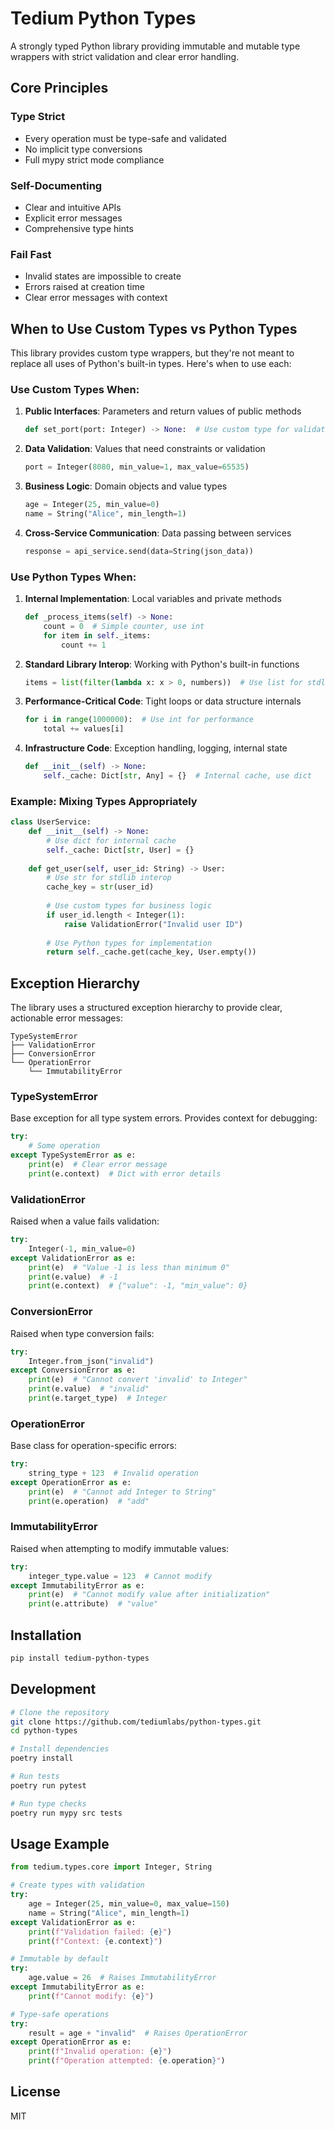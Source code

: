 # Tedium Python Types

A strongly typed Python library providing immutable and mutable type wrappers with strict validation and clear error handling.

## Core Principles

### Type Strict
- Every operation must be type-safe and validated
- No implicit type conversions
- Full mypy strict mode compliance

### Self-Documenting
- Clear and intuitive APIs
- Explicit error messages
- Comprehensive type hints

### Fail Fast
- Invalid states are impossible to create
- Errors raised at creation time
- Clear error messages with context

## When to Use Custom Types vs Python Types

This library provides custom type wrappers, but they're not meant to replace all uses of Python's built-in types. Here's when to use each:

### Use Custom Types When:
1. **Public Interfaces**: Parameters and return values of public methods
   ```python
   def set_port(port: Integer) -> None:  # Use custom type for validation
   ```

2. **Data Validation**: Values that need constraints or validation
   ```python
   port = Integer(8080, min_value=1, max_value=65535)
   ```

3. **Business Logic**: Domain objects and value types
   ```python
   age = Integer(25, min_value=0)
   name = String("Alice", min_length=1)
   ```

4. **Cross-Service Communication**: Data passing between services
   ```python
   response = api_service.send(data=String(json_data))
   ```

### Use Python Types When:
1. **Internal Implementation**: Local variables and private methods
   ```python
   def _process_items(self) -> None:
       count = 0  # Simple counter, use int
       for item in self._items:
           count += 1
   ```

2. **Standard Library Interop**: Working with Python's built-in functions
   ```python
   items = list(filter(lambda x: x > 0, numbers))  # Use list for stdlib
   ```

3. **Performance-Critical Code**: Tight loops or data structure internals
   ```python
   for i in range(1000000):  # Use int for performance
       total += values[i]
   ```

4. **Infrastructure Code**: Exception handling, logging, internal state
   ```python
   def __init__(self) -> None:
       self._cache: Dict[str, Any] = {}  # Internal cache, use dict
   ```

### Example: Mixing Types Appropriately
```python
class UserService:
    def __init__(self) -> None:
        # Use dict for internal cache
        self._cache: Dict[str, User] = {}
    
    def get_user(self, user_id: String) -> User:
        # Use str for stdlib interop
        cache_key = str(user_id)
        
        # Use custom types for business logic
        if user_id.length < Integer(1):
            raise ValidationError("Invalid user ID")
            
        # Use Python types for implementation
        return self._cache.get(cache_key, User.empty())
```

## Exception Hierarchy

The library uses a structured exception hierarchy to provide clear, actionable error messages:

```
TypeSystemError
├── ValidationError
├── ConversionError
└── OperationError
    └── ImmutabilityError
```

### TypeSystemError
Base exception for all type system errors. Provides context for debugging:
```python
try:
    # Some operation
except TypeSystemError as e:
    print(e)  # Clear error message
    print(e.context)  # Dict with error details
```

### ValidationError
Raised when a value fails validation:
```python
try:
    Integer(-1, min_value=0)
except ValidationError as e:
    print(e)  # "Value -1 is less than minimum 0"
    print(e.value)  # -1
    print(e.context)  # {"value": -1, "min_value": 0}
```

### ConversionError
Raised when type conversion fails:
```python
try:
    Integer.from_json("invalid")
except ConversionError as e:
    print(e)  # "Cannot convert 'invalid' to Integer"
    print(e.value)  # "invalid"
    print(e.target_type)  # Integer
```

### OperationError
Base class for operation-specific errors:
```python
try:
    string_type + 123  # Invalid operation
except OperationError as e:
    print(e)  # "Cannot add Integer to String"
    print(e.operation)  # "add"
```

### ImmutabilityError
Raised when attempting to modify immutable values:
```python
try:
    integer_type.value = 123  # Cannot modify
except ImmutabilityError as e:
    print(e)  # "Cannot modify value after initialization"
    print(e.attribute)  # "value"
```

## Installation

```bash
pip install tedium-python-types
```

## Development

```bash
# Clone the repository
git clone https://github.com/tediumlabs/python-types.git
cd python-types

# Install dependencies
poetry install

# Run tests
poetry run pytest

# Run type checks
poetry run mypy src tests
```

## Usage Example

```python
from tedium.types.core import Integer, String

# Create types with validation
try:
    age = Integer(25, min_value=0, max_value=150)
    name = String("Alice", min_length=1)
except ValidationError as e:
    print(f"Validation failed: {e}")
    print(f"Context: {e.context}")

# Immutable by default
try:
    age.value = 26  # Raises ImmutabilityError
except ImmutabilityError as e:
    print(f"Cannot modify: {e}")

# Type-safe operations
try:
    result = age + "invalid"  # Raises OperationError
except OperationError as e:
    print(f"Invalid operation: {e}")
    print(f"Operation attempted: {e.operation}")
```

## License

MIT
